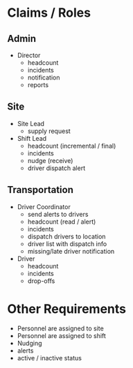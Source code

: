 # Claims / Roles 
## Admin
  - Director
    - headcount
    - incidents
    - notification
    - reports

## Site
  - Site Lead
    - supply request
  - Shift Lead
    - headcount (incremental / final)
    - incidents
    - nudge (receive)
    - driver dispatch alert

## Transportation
  - Driver Coordinator
    - send alerts to drivers
    - headcount (read / alert)
    - incidents
    - dispatch drivers to location
    - driver list with dispatch info
    - missing/late driver notification
  - Driver
    - headcount
    - incidents
    - drop-offs


# Other Requirements
- Personnel are assigned to site
- Personnel are assigned to shift
- Nudging
- alerts
- active / inactive status
